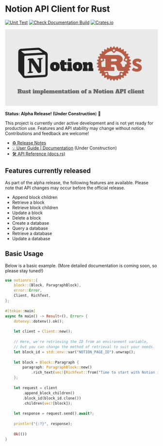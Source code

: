 # Notion API Client for Rust

[![Unit Test](https://github.com/46ki75/notionrs/actions/workflows/unit-tests.yml/badge.svg)](https://github.com/46ki75/notionrs/actions/workflows/unit-tests.yml)
[![Check Documentation Build](https://github.com/46ki75/notionrs/actions/workflows/build-documentation.yml/badge.svg)](https://github.com/46ki75/notionrs/actions/workflows/build-documentation.yml)
[![Crates.io](https://img.shields.io/crates/v/notionrs?logo=rust)](https://crates.io/crates/notionrs/)

![ogp](./assets/ogp.webp)

**Status: Alpha Release! (Under Construction**) 🚧

This project is currently under active development and is not yet ready for production use. Features and API stability may change without notice. Contributions and feedback are welcome!

- [♻ Release Notes](https://github.com/46ki75/notionrs/releases)
- [💡 User Guide | Documentation](https://46ki75.github.io/notionrs/) (Under Construction)
- [🛠️ API Reference (docs.rs)](https://docs.rs/notionrs/latest/notionrs/)

## Features currently released

As part of the alpha release, the following features are available. Please note that API changes may occur before the official release.

- Append block children
- Retrieve a block
- Retrieve block children
- Update a block
- Delete a block
- Create a database
- Query a database
- Retrieve a database
- Update a database

## Basic Usage

Below is a basic example. (More detailed documentation is coming soon, so please stay tuned!)

```rs
use notionrs::{
    block::{Block, ParagraphBlock},
    error::Error,
    Client, RichText,
};

#[tokio::main]
async fn main() -> Result<(), Error> {
    dotenvy::dotenv().ok();

    let client = Client::new();

    // Here, we're retrieving the ID from an environment variable,
    // but you can change the method of retrieval to suit your needs.
    let block_id = std::env::var("NOTION_PAGE_ID").unwrap();

    let block = Block::Paragraph {
        paragraph: ParagraphBlock::new()
            .rich_text(vec![RichText::from("Time to start with Notion in Rust")]),
    };

    let request = client
        .append_block_children()
        .block_id(block_id.clone())
        .children(vec![block]);

    let response = request.send().await?;

    println!("{:?}", response);

    Ok(())
}
```
